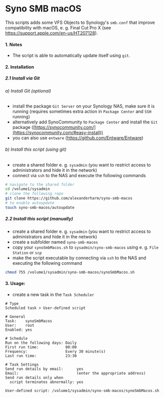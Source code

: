 # Syno SMB macOS

This scripts adds some VFS Objects to Synology's `smb.conf` that improve compatibility with macOS, e. g. Final Cut Pro X (see <https://support.apple.com/en-us/HT207128>).

#### 1. Notes

- The script is able to automatically update itself using `git`.

#### 2. Installation

##### 2.1 Install via Git

###### a) Install Git (optional)

- install the package `Git Server` on your Synology NAS, make sure it is running (requires sometimes extra action in `Package Center` and `SSH` running)
- alternatively add SynoCommunity to `Package Center` and install the `Git` package ([https://synocommunity.com/](https://synocommunity.com/#easy-install))
- you can also use `entware` (<https://github.com/Entware/Entware>)

###### b) Install this script (using git)

- create a shared folder e. g. `sysadmin` (you want to restrict access to administrators and hide it in the network)
- connect via `ssh` to the NAS and execute the following commands

```bash
# navigate to the shared folder
cd /volume1/sysadmin
# clone the following repo
git clone https://github.com/alexanderharm/syno-smb-macos
# to enable autoupdate
touch syno-smb-macos/autoupdate
```

##### 2.2 Install this script (manually)

- create a shared folder e. g. `sysadmin` (you want to restrict access to administrators and hide it in the network)
- create a subfolder named `syno-smb-macos`
- copy your `synoSmbMacos.sh` to `sysadmin/syno-smb-macos` using e. g. `File Station` or `scp`
- make the script executable by connecting via `ssh` to the NAS and executing the following command

```bash
chmod 755 /volume1/sysadmin/syno-smb-macos/synoSmbMacos.sh
```

#### 3. Usage:

- create a new task in the `Task Scheduler`

```
# Type
Scheduled task > User-defined script

# General
Task:    synoSmbMacos
User:    root
Enabled: yes

# Schedule
Run on the following days: Daily
First run time:            00:00
Frequency:                 Every 30 minute(s)
Last run time:			   23:30

# Task Settings
Send run details by email:      yes
Email:                          (enter the appropriate address)
Send run details only when
  script terminates abnormally: yes
  
User-defined script: /volume1/sysadmin/syno-smb-macos/synoSmbMacos.sh
```
